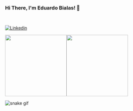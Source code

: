 ### Hi There, I'm Eduardo Bialas! 👋
<br>

[![Linkedin](https://img.shields.io/badge/LinkedIn-0077B5?style=for-the-badge&logo=linkedin&logoColor=white)](https://www.linkedin.com/in/eduardo-bialas-610730235/)

<div>

<img height="200em" src="https://github-readme-stats.vercel.app/api?username=zbialaz&show_icons=true&theme=react&include_all_commits=true&count_private=true&hide_borders=true&hide=contribs&hide_border=true"/><img height="200em" src="https://github-readme-stats.vercel.app/api/top-langs/?username=zbialaz&compact&langs_count=16&theme=react&hide_border=true"/>
  
  ![snake gif](https://github.com/zbialaz/zbialaz/blob/output/github-contribution-grid-snake.svg)

</div>


